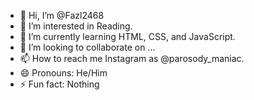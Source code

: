 - 👋 Hi, I’m @Fazl2468
- 👀 I’m interested in Reading.
- 🌱 I’m currently learning HTML, CSS, and JavaScript.
- 💞️ I’m looking to collaborate on ...
- 📫 How to reach me Instagram as @parosody_maniac.
- 😄 Pronouns: He/Him
- ⚡ Fun fact: Nothing

<!---
Fazl2468/Fazl2468 is a ✨ special ✨ repository because its `README.md` (this file) appears on your GitHub profile.
You can click the Preview link to take a look at your changes.
--->
